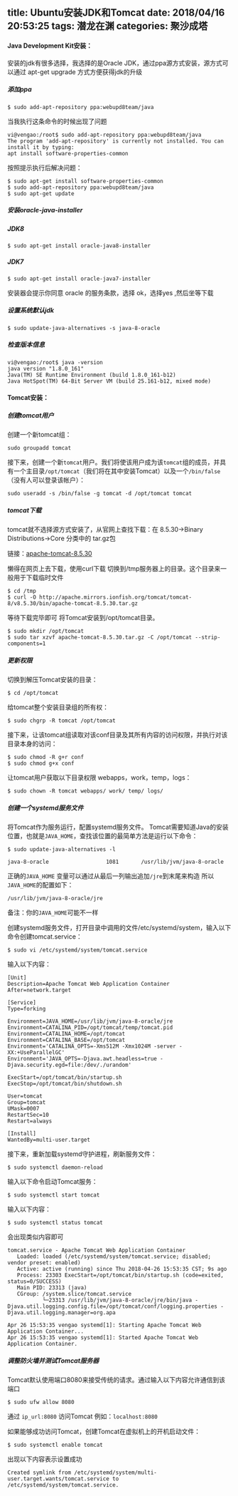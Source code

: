 title: Ubuntu安装JDK和Tomcat
date: 2018/04/16  20:53:25
tags: 潜龙在渊
categories: 聚沙成塔
---
#### Java Development Kit安装：
安装的jdk有很多选择，我选择的是Oracle JDK，通过ppa源方式安装，源方式可以通过 apt-get upgrade 方式方便获得jdk的升级

##### 添加ppa
```
$ sudo add-apt-repository ppa:webupd8team/java
```
当我执行这条命令的时候出现了问题
```
vi@vengao:/root$ sudo add-apt-repository ppa:webupd8team/java
The program 'add-apt-repository' is currently not installed. You can install it by typing:
apt install software-properties-common
```
<!--more-->
按照提示执行后解决问题：
```
$ sudo apt-get install software-properties-common
$ sudo add-apt-repository ppa:webupd8team/java
$ sudo apt-get update
```

##### 安装oracle-java-installer

##### JDK8
```
$ sudo apt-get install oracle-java8-installer
```
##### JDK7
```
$ sudo apt-get install oracle-java7-installer
```
安装器会提示你同意 oracle 的服务条款，选择 ok，选择yes ,然后坐等下载

##### 设置系统默认jdk

```
$ sudo update-java-alternatives -s java-8-oracle
```
##### 检查版本信息
```
vi@vengao:/root$ java -version
java version "1.8.0_161"
Java(TM) SE Runtime Environment (build 1.8.0_161-b12)
Java HotSpot(TM) 64-Bit Server VM (build 25.161-b12, mixed mode)
```

#### Tomcat安装：
##### 创建tomcat用户

创建一个新tomcat组：
```
sudo groupadd tomcat
```
接下来，创建一个新`tomcat`用户。我们将使该用户成为该`tomcat`组的成员，并具有一个主目录`/opt/tomcat`（我们将在其中安装Tomcat）以及一个`/bin/false`（没有人可以登录该帐户）：
```
sudo useradd -s /bin/false -g tomcat -d /opt/tomcat tomcat
```
##### tomcat下载
tomcat就不选择源方式安装了，从官网上查找下载：在 8.5.30->Binary Distributions->Core 分类中的 tar.gz包

链接：[apache-tomcat-8.5.30](http://tomcat.apache.org/download-80.cgi#8.5.30)

懒得在网页上去下载，使用curl下载
切换到/tmp服务器上的目录。这个目录来一般用于下载临时文件
```
$ cd /tmp
$ curl -O http://apache.mirrors.ionfish.org/tomcat/tomcat-8/v8.5.30/bin/apache-tomcat-8.5.30.tar.gz
```
等待下载完毕即可
将Tomcat安装到/opt/tomcat目录。
```
$ sudo mkdir /opt/tomcat
$ sudo tar xzvf apache-tomcat-8.5.30.tar.gz -C /opt/tomcat --strip-components=1
```
##### 更新权限

切换到解压Tomcat安装的目录：
```
$ cd /opt/tomcat
```
给tomcat整个安装目录组的所有权：
```
$ sudo chgrp -R tomcat /opt/tomcat
```
接下来，让该tomcat组读取对该conf目录及其所有内容的访问权限，并执行对该目录本身的访问：
```
$ sudo chmod -R g+r conf
$ sudo chmod g+x conf
```
让tomcat用户获取以下目录权限 webapps，work，temp，logs：
```
$ sudo chown -R tomcat webapps/ work/ temp/ logs/
```
##### 创建一个systemd服务文件
将Tomcat作为服务运行，配置systemd服务文件。
Tomcat需要知道Java的安装位置，也就是`JAVA_HOME`，查找该位置的最简单方法是运行以下命令：
```
$ sudo update-java-alternatives -l
```
```
java-8-oracle                  1081       /usr/lib/jvm/java-8-oracle
```
正确的`JAVA_HOME` 变量可以通过从最后一列输出追加`/jre`到末尾来构造
所以`JAVA_HOME`的配置如下：
```
/usr/lib/jvm/java-8-oracle/jre
```
备注：你的`JAVA_HOME`可能不一样

创建systemd服务文件，打开目录中调用的文件/etc/systemd/system，输入以下命令创建tomcat.service：
```
$ sudo vi /etc/systemd/system/tomcat.service
```
输入以下内容：
```
[Unit]
Description=Apache Tomcat Web Application Container
After=network.target

[Service]
Type=forking

Environment=JAVA_HOME=/usr/lib/jvm/java-8-oracle/jre
Environment=CATALINA_PID=/opt/tomcat/temp/tomcat.pid
Environment=CATALINA_HOME=/opt/tomcat
Environment=CATALINA_BASE=/opt/tomcat
Environment='CATALINA_OPTS=-Xms512M -Xmx1024M -server -XX:+UseParallelGC'
Environment='JAVA_OPTS=-Djava.awt.headless=true -Djava.security.egd=file:/dev/./urandom'

ExecStart=/opt/tomcat/bin/startup.sh
ExecStop=/opt/tomcat/bin/shutdown.sh

User=tomcat
Group=tomcat
UMask=0007
RestartSec=10
Restart=always

[Install]
WantedBy=multi-user.target
```

接下来，重新加载systemd守护进程，刷新服务文件：
```
$ sudo systemctl daemon-reload
```
输入以下命令启动Tomcat服务：
```
$ sudo systemctl start tomcat
```
输入以下内容：
```
$ sudo systemctl status tomcat
```
会出现类似内容即可
```
tomcat.service - Apache Tomcat Web Application Container
   Loaded: loaded (/etc/systemd/system/tomcat.service; disabled; vendor preset: enabled)
   Active: active (running) since Thu 2018-04-26 15:53:35 CST; 9s ago
   Process: 23303 ExecStart=/opt/tomcat/bin/startup.sh (code=exited, status=0/SUCCESS)
   Main PID: 23313 (java)
   CGroup: /system.slice/tomcat.service
           └─23313 /usr/lib/jvm/java-8-oracle/jre/bin/java -Djava.util.logging.config.file=/opt/tomcat/conf/logging.properties -Djava.util.logging.manager=org.apa

Apr 26 15:53:35 vengao systemd[1]: Starting Apache Tomcat Web Application Container...
Apr 26 15:53:35 vengao systemd[1]: Started Apache Tomcat Web Application Container.

```
##### 调整防火墙并测试Tomcat服务器

Tomcat默认使用端口8080来接受传统的请求。通过输入以下内容允许通信到该端口
```
$ sudo ufw allow 8080
```
通过 `ip_url:8080` 访问Tomcat 例如：`localhost:8080`

如果能够成功访问Tomcat，创建Tomcat在虚拟机上的开机启动文件：
```
$ sudo systemctl enable tomcat
```
出现以下内容表示设置成功
```
Created symlink from /etc/systemd/system/multi-user.target.wants/tomcat.service to /etc/systemd/system/tomcat.service.
```

